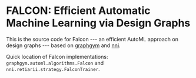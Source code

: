 # FALCON: Efficient Automatic Machine Learning via Design Graphs

This is the source code for Falcon --- an efficient AutoML approach on design graphs --- based on [graphgym](https://github.com/snap-stanford/GraphGym) and [nni](https://github.com/microsoft/nni).


Quick location of Falcon implementations: `graphgym.automl.algorithms.Falcon` and `nni.retiarii.strategy.FalconTrainer`.
